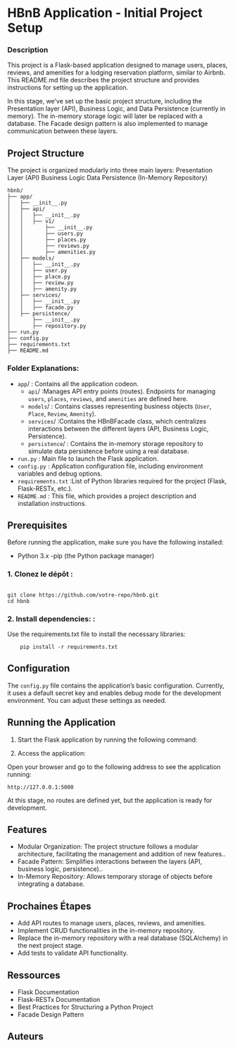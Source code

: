 # HBnB Application - Initial Project Setup

### Description
This project is a Flask-based application designed to manage users, places, reviews, and amenities for a lodging reservation platform, similar to Airbnb. This README.md file describes the project structure and provides instructions for setting up the application.

In this stage, we’ve set up the basic project structure, including the Presentation layer (API), Business Logic, and Data Persistence (currently in memory). The in-memory storage logic will later be replaced with a database. The Facade design pattern is also implemented to manage communication between these layers.

## Project Structure
The project is organized modularly into three main layers:
Presentation Layer (API)
Business Logic
Data Persistence (In-Memory Repository)

```text
hbnb/
├── app/
│   ├── __init__.py
│   ├── api/
│   │   ├── __init__.py
│   │   ├── v1/
│   │       ├── __init__.py
│   │       ├── users.py
│   │       ├── places.py
│   │       ├── reviews.py
│   │       ├── amenities.py
│   ├── models/
│   │   ├── __init__.py
│   │   ├── user.py
│   │   ├── place.py
│   │   ├── review.py
│   │   ├── amenity.py
│   ├── services/
│   │   ├── __init__.py
│   │   ├── facade.py
│   ├── persistence/
│       ├── __init__.py
│       ├── repository.py
├── run.py
├── config.py
├── requirements.txt
├── README.md
```

### Folder Explanations:
- `app`/ : Contains all the application codeon.
    - `api`/ :Manages API entry points (routes). Endpoints for managing `users`, `places`, `reviews`, and `amenities` are defined here.
    - `models`/ : Contains classes representing business objects (`User`, `Place`, `Review`, `Amenity`).
    - `services`/ :Contains the HBnBFacade class, which centralizes interactions between the different layers (API, Business Logic, Persistence).
    - `persistence`/ :  Contains the in-memory storage repository to simulate data persistence before using a real database.
- `run.py` : Main file to launch the Flask application.
- `config.py` : Application configuration file, including environment variables and debug options.
- `requirements.txt` :List of Python libraries required for the project (Flask, Flask-RESTx, etc.).
- `README.md` : This file, which provides a project description and installation instructions.

## Prerequisites
Before running the application, make sure you have the following installed:

- Python 3.x
-pip (the Python package manager)
### 1. Clonez le dépôt :
```

git clone https://github.com/votre-repo/hbnb.git
cd hbnb

```

### 2. Install dependencies: :

Use the requirements.txt file to install the necessary libraries:
```
    pip install -r requirements.txt

```

## Configuration
The `config.py` file contains the application’s basic configuration. Currently, it uses a default secret key and enables debug mode for the development environment. You can adjust these settings as needed.

## Running the Application

1. Start the Flask application by running the following command:

2. Access the application:

Open your browser and go to the following address to see the application running:
```
http://127.0.0.1:5000
```

At this stage, no routes are defined yet, but the application is ready for development.

## Features
- Modular Organization: The project structure follows a modular architecture, facilitating the management and addition of new features..
- Facade Pattern: Simplifies interactions between the layers (API, business logic, persistence)..
- In-Memory Repository: Allows temporary storage of objects before integrating a database.

## Prochaines Étapes
- Add API routes to manage users, places, reviews, and amenities.
- Implement CRUD functionalities in the in-memory repository.
- Replace the in-memory repository with a real database (SQLAlchemy) in the next project stage.
- Add tests to validate API functionality.

## Ressources
- Flask Documentation
- Flask-RESTx Documentation
- Best Practices for Structuring a Python Project
- Facade Design Pattern

## Auteurs





